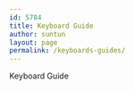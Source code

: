```yaml
---
id: 5784
title: Keyboard Guide
author: suntun
layout: page
permalink: /keyboards-guides/
---
```

Keyboard Guide